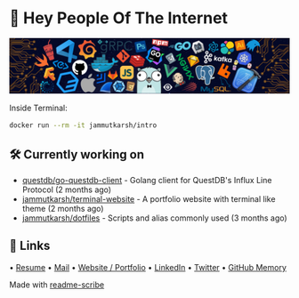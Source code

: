 # 👋 Hey People Of The Internet

![Image](https://github.com/JammUtkarsh/jammutkarsh/blob/main/github-banner.png?raw=true)

Inside Terminal:

```bash
docker run --rm -it jammutkarsh/intro
```

## 🛠️ Currently working on


- [questdb/go-questdb-client](https://github.com/questdb/go-questdb-client) - Golang client for QuestDB&#39;s Influx Line Protocol (2 months ago)
- [jammutkarsh/terminal-website](https://github.com/jammutkarsh/terminal-website) - A portfolio website with terminal like theme (2 months ago)
- [jammutkarsh/dotfiles](https://github.com/jammutkarsh/dotfiles) - Scripts and alias commonly used (3 months ago)

## 🔗 Links

  &bullet; [Resume](https://links.utkarshchourasia.in/resume)
  &bullet; [Mail](mailto:mail@utkarshchourasia.in)
  &bullet; [Website / Portfolio](https://utkarshchourasia.in/)
  &bullet; [LinkedIn](https://www.linkedin.com/in/5utkarshc/)
  &bullet; [Twitter](https://twitter.com/JammUtkarsh)
  &bullet; [GitHub Memory](https://githubmemory.com/@JammUtkarsh)

Made with [readme-scribe](https://github.com/muesli/readme-scribe)
